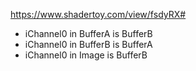 https://www.shadertoy.com/view/fsdyRX#

- iChannel0 in BufferA is BufferB
- iChannel0 in BufferB is BufferA
- iChannel0 in Image is BufferB